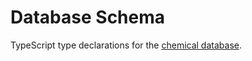 # Database Schema

TypeScript type declarations for the [chemical database](https://github.com/pseinfo/database).

